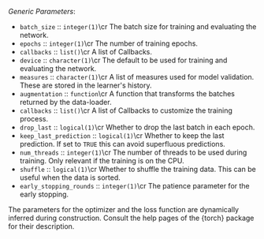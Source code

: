 *Generic Parameters*:

* `batch_size` :: `integer(1)`\cr
  The batch size for training and evaluating the network.
* `epochs` :: `integer(1)`\cr
  The number of training epochs.
* `callbacks` :: `list()`\cr
  A list of Callbacks.
* `device` :: `character(1)`\cr
  The default to be used for training and evaluating the network.
* `measures` :: `character(1)`\cr
  A list of measures used for model validation.
  These are stored in the learner's history.
* `augmentation` :: `function`\cr
  A function that transforms the batches returned by the data-loader.
* `callbacks` :: `list()`\cr
  A list of Callbacks to customize the training process.
* `drop_last` :: `logical(1)`\cr
  Whether to drop the last batch in each epoch.
* `keep_last_prediction` :: `logical(1)`\cr
  Whether to keep the last prediction. If set to `TRUE` this can avoid superfluous predictions.
* `num_threads` :: `integer(1)`\cr
  The number of threads to be used during training. Only relevant if the training is on the
  CPU.
* `shuffle` :: `logical(1)`\cr
  Whether to shuffle the training data. This can be useful when the data is sorted.
* `early_stopping_rounds` :: `integer(1)`\cr
  The patience parameter for the early stopping.

The parameters for the optimizer and the loss function are dynamically inferred during construction.
Consult the help pages of the {torch} package for their description.

